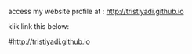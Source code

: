 access my website profile at : <http://tristiyadi.github.io>

klik link this below: 

#<http://tristiyadi.github.io>
